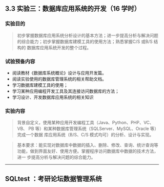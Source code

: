 ## 3.3 实验三：数据库应用系统的开发（16 学时）
### 实验目的
>初步掌握数据库应用系统分析设计的基本方法；进一步提高分析与解决问题
的综合能力；初步掌握数据库建模工具的使用方法；熟悉掌握C/S 或B/S 结构的
数据库应用系统开发的整个过程。

### 试验预备内容
- 阅读教材《数据库系统概论》设计与应用开发篇。
- 阅读实验使用的数据库管理系统的相关帮助文档。
- 学习数据库建模工具的使用；
- 学习某种应用编程开发工具及其连接访问数据库的方法；
- 学习设计、开发数据库应用系统的相关知识

### 实验内容
>背景自定义，使用某种应用开发编程工具（Java、Python、PHP、VC、VB、
PB 等）和某种数据库管理系统（SQLServer、MySQL、Oracle 等）完成一个数据
库应用系统（B/S、C/S 模式均可）的分析、设计与实现。

>基本要求：能实现对数据库中数据的插入、删除、修改、查询、统计查询等
功能，做到界面友好、使用方便。掌握程序访问数据库中数据的技术方法，进一
步提高分析与解决问题的综合能力。

______

## SQLtest ：考研论坛数据管理系统

